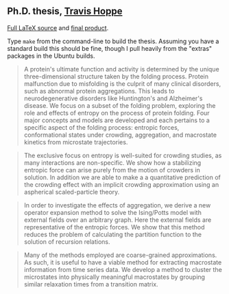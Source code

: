 ## Ph.D. thesis, [Travis Hoppe](http://thoppe.github.io/)
[Full LaTeX source](.) and [final product](thesis.pdf).

Type `make` from the command-line to build the thesis.
Assuming you have a standard build this should be fine, though I pull heavily from the "extras" packages in the Ubuntu builds.

> A protein's ultimate function and activity is determined by the unique three-dimensional structure taken by the folding process. Protein malfunction due to misfolding is the culprit of many clinical disorders, such as abnormal protein aggregations. This leads to neurodegenerative disorders like Huntington's and Alzheimer's disease. We focus on a subset of the folding problem, exploring the role and effects of entropy on the process of protein folding. Four major concepts and models are developed and each pertains to a specific aspect of the folding process: entropic forces, conformational states under crowding, aggregation, and macrostate kinetics from microstate trajectories. 

> The exclusive focus on entropy is well-suited for crowding studies, as many interactions are non-specific. We show how a stabilizing entropic force can arise purely from the motion of crowders in solution. In addition we are able to make a a quantitative prediction of the crowding effect with an implicit crowding approximation using an aspherical scaled-particle theory.

> In order to investigate the effects of aggregation, we derive a new operator expansion method to solve the Ising/Potts model with external fields over an arbitrary graph. Here the external fields are representative of the entropic forces. We show that this method reduces the problem of calculating the partition function to the solution of recursion relations. 

> Many of the methods employed are coarse-grained approximations. As such, it is useful to have a viable method for extracting macrostate information from time series data. We develop a method to cluster the microstates into physically meaningful macrostates by grouping similar relaxation times from a transition matrix.  
